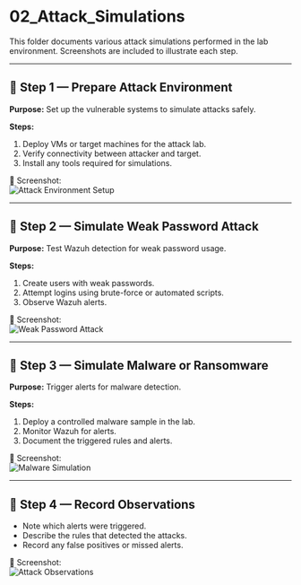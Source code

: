 # 02_Attack_Simulations

This folder documents various attack simulations performed in the lab environment. Screenshots are included to illustrate each step.

---

## 🔹 Step 1 — Prepare Attack Environment

**Purpose:** Set up the vulnerable systems to simulate attacks safely.

**Steps:**
1. Deploy VMs or target machines for the attack lab.
2. Verify connectivity between attacker and target.
3. Install any tools required for simulations.

📸 Screenshot:  
![Attack Environment Setup](INSERT_IMAGE_LINK_HERE)

---

## 🔹 Step 2 — Simulate Weak Password Attack

**Purpose:** Test Wazuh detection for weak password usage.

**Steps:**
1. Create users with weak passwords.
2. Attempt logins using brute-force or automated scripts.
3. Observe Wazuh alerts.

📸 Screenshot:  
![Weak Password Attack](INSERT_IMAGE_LINK_HERE)

---

## 🔹 Step 3 — Simulate Malware or Ransomware

**Purpose:** Trigger alerts for malware detection.

**Steps:**
1. Deploy a controlled malware sample in the lab.
2. Monitor Wazuh for alerts.
3. Document the triggered rules and alerts.

📸 Screenshot:  
![Malware Simulation](INSERT_IMAGE_LINK_HERE)

---

## 🔹 Step 4 — Record Observations

- Note which alerts were triggered.
- Describe the rules that detected the attacks.
- Record any false positives or missed alerts.

📸 Screenshot:  
![Attack Observations](INSERT_IMAGE_LINK_HERE)
